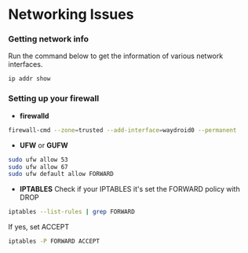 # Networking Issues

### Getting network info

Run the command below to get the information of various network interfaces.

`ip addr show`

### Setting up your firewall

* **firewalld**
```bash
firewall-cmd --zone=trusted --add-interface=waydroid0 --permanent
```

* **UFW** or **GUFW**
```bash
sudo ufw allow 53
sudo ufw allow 67
sudo ufw default allow FORWARD
```
* **IPTABLES**
Check if your IPTABLES it's set the FORWARD policy with DROP
```bash
iptables --list-rules | grep FORWARD 
```
If yes, set ACCEPT
```bash
iptables -P FORWARD ACCEPT
```
